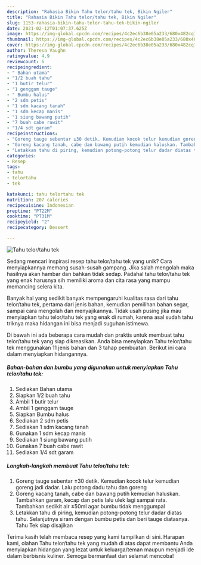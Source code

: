 ```yaml
---
description: "Rahasia Bikin Tahu telor/tahu tek, Bikin Ngiler"
title: "Rahasia Bikin Tahu telor/tahu tek, Bikin Ngiler"
slug: 1153-rahasia-bikin-tahu-telor-tahu-tek-bikin-ngiler
date: 2021-02-12T01:07:37.625Z
image: https://img-global.cpcdn.com/recipes/4c2ec6b38e05a233/680x482cq70/tahu-telortahu-tek-foto-resep-utama.jpg
thumbnail: https://img-global.cpcdn.com/recipes/4c2ec6b38e05a233/680x482cq70/tahu-telortahu-tek-foto-resep-utama.jpg
cover: https://img-global.cpcdn.com/recipes/4c2ec6b38e05a233/680x482cq70/tahu-telortahu-tek-foto-resep-utama.jpg
author: Theresa Vaughn
ratingvalue: 4.9
reviewcount: 6
recipeingredient:
- " Bahan utama"
- "1/2 buah tahu"
- "1 butir telur"
- "1 genggam tauge"
- " Bumbu halus"
- "2 sdm petis"
- "1 sdm kacang tanah"
- "1 sdm kecap manis"
- "1 siung bawang putih"
- "7 buah cabe rawit"
- "1/4 sdt garam"
recipeinstructions:
- "Goreng tauge sebentar ±30 detik. Kemudian kocok telur kemudian goreng jadi dadar. Lalu potong dadu tahu dan goreng"
- "Goreng kacang tanah, cabe dan bawang putih kemudian haluskan. Tambahkan garam, kecap dan petis lalu ulek lagi sampai rata. Tambahkan sedikit air ±50ml agar bumbu tidak menggumpal"
- "Letakkan tahu di piring, kemudian potong-potong telur dadar diatas tahu. Selanjutnya siram dengan bumbu petis dan beri tauge diatasnya. Tahu Tek siap disajikan"
categories:
- Resep
tags:
- tahu
- telortahu
- tek

katakunci: tahu telortahu tek 
nutrition: 207 calories
recipecuisine: Indonesian
preptime: "PT22M"
cooktime: "PT31M"
recipeyield: "2"
recipecategory: Dessert

---
```



![Tahu telor/tahu tek](https://img-global.cpcdn.com/recipes/4c2ec6b38e05a233/680x482cq70/tahu-telortahu-tek-foto-resep-utama.jpg)

Sedang mencari inspirasi resep tahu telor/tahu tek yang unik? Cara menyiapkannya memang susah-susah gampang. Jika salah mengolah maka hasilnya akan hambar dan bahkan tidak sedap. Padahal tahu telor/tahu tek yang enak harusnya sih memiliki aroma dan cita rasa yang mampu memancing selera kita.

Banyak hal yang sedikit banyak mempengaruhi kualitas rasa dari tahu telor/tahu tek, pertama dari jenis bahan, kemudian pemilihan bahan segar, sampai cara mengolah dan menyajikannya. Tidak usah pusing jika mau menyiapkan tahu telor/tahu tek yang enak di rumah, karena asal sudah tahu triknya maka hidangan ini bisa menjadi suguhan istimewa.




Di bawah ini ada beberapa cara mudah dan praktis untuk membuat tahu telor/tahu tek yang siap dikreasikan. Anda bisa menyiapkan Tahu telor/tahu tek menggunakan 11 jenis bahan dan 3 tahap pembuatan. Berikut ini cara dalam menyiapkan hidangannya.

<!--inarticleads1-->

##### Bahan-bahan dan bumbu yang digunakan untuk menyiapkan Tahu telor/tahu tek:

1. Sediakan  Bahan utama
1. Siapkan 1/2 buah tahu
1. Ambil 1 butir telur
1. Ambil 1 genggam tauge
1. Siapkan  Bumbu halus
1. Sediakan 2 sdm petis
1. Sediakan 1 sdm kacang tanah
1. Gunakan 1 sdm kecap manis
1. Sediakan 1 siung bawang putih
1. Gunakan 7 buah cabe rawit
1. Sediakan 1/4 sdt garam




<!--inarticleads2-->

##### Langkah-langkah membuat Tahu telor/tahu tek:

1. Goreng tauge sebentar ±30 detik. Kemudian kocok telur kemudian goreng jadi dadar. Lalu potong dadu tahu dan goreng
1. Goreng kacang tanah, cabe dan bawang putih kemudian haluskan. Tambahkan garam, kecap dan petis lalu ulek lagi sampai rata. Tambahkan sedikit air ±50ml agar bumbu tidak menggumpal
1. Letakkan tahu di piring, kemudian potong-potong telur dadar diatas tahu. Selanjutnya siram dengan bumbu petis dan beri tauge diatasnya. Tahu Tek siap disajikan




Terima kasih telah membaca resep yang kami tampilkan di sini. Harapan kami, olahan Tahu telor/tahu tek yang mudah di atas dapat membantu Anda menyiapkan hidangan yang lezat untuk keluarga/teman maupun menjadi ide dalam berbisnis kuliner. Semoga bermanfaat dan selamat mencoba!
